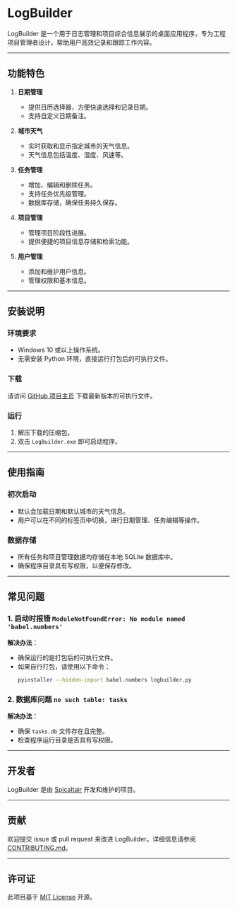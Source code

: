 # LogBuilder

LogBuilder 是一个用于日志管理和项目综合信息展示的桌面应用程序，专为工程项目管理者设计，帮助用户高效记录和跟踪工作内容。

---

## 功能特色

1. **日期管理**
   - 提供日历选择器，方便快速选择和记录日期。
   - 支持自定义日期备注。

2. **城市天气**
   - 实时获取和显示指定城市的天气信息。
   - 天气信息包括温度、湿度、风速等。

3. **任务管理**
   - 增加、编辑和删除任务。
   - 支持任务优先级管理。
   - 数据库存储，确保任务持久保存。

4. **项目管理**
   - 管理项目阶段性进展。
   - 提供便捷的项目信息存储和检索功能。

5. **用户管理**
   - 添加和维护用户信息。
   - 管理权限和基本信息。

---

## 安装说明

### 环境要求
- Windows 10 或以上操作系统。
- 无需安装 Python 环境，直接运行打包后的可执行文件。

### 下载
请访问 [GitHub 项目主页](https://github.com/Spicaltair/logBuilder) 下载最新版本的可执行文件。

### 运行
1. 解压下载的压缩包。
2. 双击 `LogBuilder.exe` 即可启动程序。

---

## 使用指南

### 初次启动
- 默认会加载日期和默认城市的天气信息。
- 用户可以在不同的标签页中切换，进行日期管理、任务编辑等操作。

### 数据存储
- 所有任务和项目管理数据均存储在本地 SQLite 数据库中。
- 确保程序目录具有写权限，以便保存修改。

---

## 常见问题

### 1. 启动时报错 `ModuleNotFoundError: No module named 'babel.numbers'`
   **解决办法**：
   - 确保运行的是打包后的可执行文件。
   - 如果自行打包，请使用以下命令：
     ```bash
     pyinstaller --hidden-import babel.numbers logbuilder.py
     ```

### 2. 数据库问题 `no such table: tasks`
   **解决办法**：
   - 确保 `tasks.db` 文件存在且完整。
   - 检查程序运行目录是否具有写权限。

---

## 开发者

LogBuilder 是由 [Spicaltair](https://github.com/Spicaltair) 开发和维护的项目。

---

## 贡献
欢迎提交 issue 或 pull request 来改进 LogBuilder。详细信息请参阅 [CONTRIBUTING.md](https://github.com/Spicaltair/logBuilder/blob/main/CONTRIBUTING.md)。

---

## 许可证

此项目基于 [MIT License](https://github.com/Spicaltair/logBuilder/blob/main/LICENSE) 开源。

